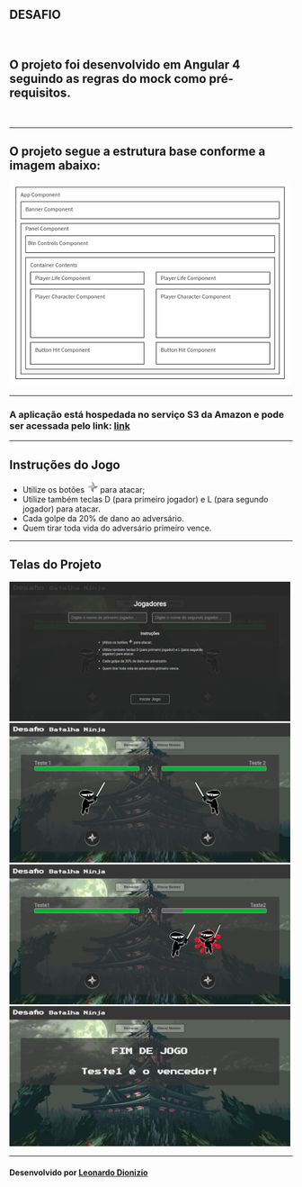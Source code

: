 ## DESAFIO
<br>
<h2>O projeto foi desenvolvido em Angular 4 seguindo as regras do mock como pré-requisitos.</h2>
<br>
<hr>
<h2>O projeto segue a estrutura base conforme a imagem abaixo:</h2>
    <img src="src/assets/structure/structureBase.png" alt="estrutura base do projeto" width="500">
<hr>
<h3>A aplicação está hospedada no serviço S3 da Amazon e pode ser acessada pelo link:
    <a href="http://desafio-batalha-ninja.s3-website-sa-east-1.amazonaws.com/">link</a>
</h3>
<hr>
<h2>Instruções do Jogo</h2>
<ul>
    <li>Utilize os botões
        <img src="src/assets/kunai.svg" alt="" width="20"> para atacar;</li>
    <li>Utilize também teclas D (para primeiro jogador) e L (para segundo jogador) para atacar.</li>
    <li>Cada golpe da 20% de dano ao adversário.</li>
    <li>Quem tirar toda vida do adversário primeiro vence.</li>
</ul>
<hr>
<h2>Telas do Projeto</h2>

<img src="src/assets/gameimages/home.png" alt="Tela principal do jogo" width="500">

<img src="src/assets/gameimages/battle.png" alt="Tela de batalha do jogo" width="500">

<img src="src/assets/gameimages/hitting.png" alt="Tela de batalha com um dos jogadores atacando" width="500">

<img src="src/assets/gameimages/end.png" alt="Tela final do jogo exibindo o vencedor" width="500">

<hr>

<h4>Desenvolvido por 
    <a href="https://leodionizio.github.io" target="_blank">Leonardo Dionizio</a>
</h4>